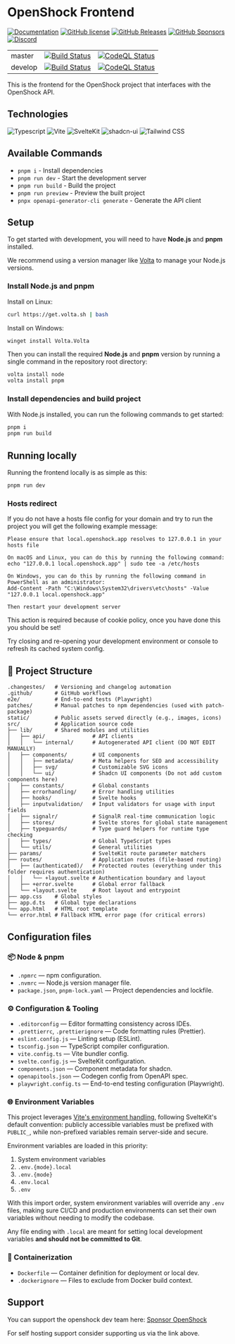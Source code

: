# OpenShock Frontend

[![Documentation](https://img.shields.io/badge/docs-mkdocs-blue.svg)](https://openshock.org)
[![GitHub license](https://img.shields.io/github/license/openshock/frontend.svg)](https://raw.githubusercontent.com/openshock/frontend/master/LICENSE)
[![GitHub Releases](https://img.shields.io/github/release/openshock/frontend.svg)](https://github.com/openshock/frontend/releases)
[![GitHub Sponsors](https://img.shields.io/badge/GitHub-Sponsors-ff69b4)](https://github.com/sponsors/openshock)
[![Discord](https://img.shields.io/discord/1078124408775901204)](https://discord.gg/openshock)

<table>
  <tr>
    <td>master</td>
    <td><a href="https://github.com/OpenShock/Frontend/actions/workflows/ci-build.yml"><img src="https://github.com/OpenShock/Frontend/actions/workflows/ci-build.yml/badge.svg?branch=master" alt="Build Status" /></a></td>
    <td><a href="https://github.com/OpenShock/Frontend/actions/workflows/codeql.yml"><img src="https://github.com/OpenShock/Frontend/actions/workflows/codeql.yml/badge.svg?branch=master" alt="CodeQL Status" /></a></td>
  </tr>
  <tr>
    <td>develop</td>
    <td><a href="https://github.com/OpenShock/Frontend/actions/workflows/ci-build.yml"><img src="https://github.com/OpenShock/Frontend/actions/workflows/ci-build.yml/badge.svg?branch=develop" alt="Build Status" /></a></td>
    <td><a href="https://github.com/OpenShock/Frontend/actions/workflows/codeql.yml"><img src="https://github.com/OpenShock/Frontend/actions/workflows/codeql.yml/badge.svg?branch=develop" alt="CodeQL Status" /></a></td>
  </tr>
</table>

This is the frontend for the OpenShock project that interfaces with the OpenShock API.

## Technologies

![Typescript](https://img.shields.io/badge/TypeScript-007ACC?style=for-the-badge&logo=typescript&logoColor=white)
![Vite](https://img.shields.io/badge/Vite-646CFF?style=for-the-badge&logo=vite&logoColor=white)
![SvelteKit](https://img.shields.io/badge/SvelteKit-4A4A55?style=for-the-badge&logo=svelte&logoColor=FF3E00)
![shadcn-ui](https://img.shields.io/badge/shadcn/ui-000?style=for-the-badge&logo=shadcnui&logoColor=orange)
![Tailwind CSS](https://img.shields.io/badge/Tailwind_CSS-38B2AC?style=for-the-badge&logo=tailwind-css&logoColor=white)

## Available Commands

- `pnpm i` - Install dependencies
- `pnpm run dev` - Start the development server
- `pnpm run build` - Build the project
- `pnpm run preview` - Preview the built project
- `pnpx openapi-generator-cli generate` - Generate the API client

## Setup

To get started with development, you will need to have **Node.js** and **pnpm** installed.

We recommend using a version manager like [Volta](https://docs.volta.sh/guide/getting-started) to manage your Node.js versions.

### Install Node.js and pnpm

Install on Linux:

```bash
curl https://get.volta.sh | bash
```

Install on Windows:

```pwsh
winget install Volta.Volta
```

Then you can install the required **Node.js** and **pnpm** version by running a single command in the repository root directory:

```bash
volta install node
volta install pnpm
```

### Install dependencies and build project

With Node.js installed, you can run the following commands to get started:

```bash
pnpm i
pnpm run build
```

## Running locally

Running the frontend locally is as simple as this:

```bash
pnpm run dev
```

### Hosts redirect

If you do not have a hosts file config for your domain and try to run the project you will get the following example message:

```
Please ensure that local.openshock.app resolves to 127.0.0.1 in your hosts file

On macOS and Linux, you can do this by running the following command:
echo "127.0.0.1 local.openshock.app" | sudo tee -a /etc/hosts

On Windows, you can do this by running the following command in PowerShell as an administrator:
Add-Content -Path "C:\Windows\System32\drivers\etc\hosts" -Value "127.0.0.1 local.openshock.app"

Then restart your development server
```

This action is required because of cookie policy, once you have done this you should be set!

Try closing and re-opening your development environment or console to refresh its cached system config.

## 📂 Project Structure

```
.changestes/   # Versioning and changelog automation
.github/       # GitHub workflows
e2e/           # End-to-end tests (Playwright)
patches/       # Manual patches to npm dependencies (used with patch-package)
static/        # Public assets served directly (e.g., images, icons)
src/           # Application source code
├── lib/       # Shared modules and utilities
│   ├── api/               # API clients
│   │   └── internal/      # Autogenerated API client (DO NOT EDIT MANUALLY)
│   ├── components/        # UI components
│   │   ├── metadata/      # Meta helpers for SEO and accessibility
│   │   ├── svg/           # Customizable SVG icons
│   │   └── ui/            # Shadcn UI components (Do not add custom components here)
│   ├── constants/         # Global constants
│   ├── errorhandling/     # Error handling utilities
│   ├── hooks/             # Svelte hooks
│   ├── inputvalidation/   # Input validators for usage with input fields
│   ├── signalr/           # SignalR real-time communication logic
│   ├── stores/            # Svelte stores for global state management
│   ├── typeguards/        # Type guard helpers for runtime type checking
│   ├── types/             # Global TypeScript types
│   └── utils/             # General utilities
├── params/                # SvelteKit route parameter matchers
├── routes/                # Application routes (file-based routing)
│   ├── (authenticated)/   # Protected routes (everything under this folder requires authentication)
│   │   └── +layout.svelte # Authentication boundary and layout
│   ├── +error.svelte      # Global error fallback
│   └── +layout.svelte     # Root layout and entrypoint
├── app.css    # Global styles
├── app.d.ts   # Global type declarations
└── app.html   # HTML root template
└── error.html # Fallback HTML error page (for critical errors)
```

## Configuration files

### 📦 Node & pnpm

- `.npmrc` — npm configuration.
- `.nvmrc` — Node.js version manager file.
- `package.json`, `pnpm-lock.yaml` — Project dependencies and lockfile.

### ⚙️ Configuration & Tooling

- `.editorconfig` — Editor formatting consistency across IDEs.
- `.prettierrc`, `.prettierignore` — Code formatting rules (Prettier).
- `eslint.config.js` — Linting setup (ESLint).
- `tsconfig.json` — TypeScript compiler configuration.
- `vite.config.ts` — Vite bundler config.
- `svelte.config.js` — SvelteKit configuration.
- `components.json` — Component metadata for shadcn.
- `openapitools.json` — Codegen config from OpenAPI spec.
- `playwright.config.ts` — End-to-end testing configuration (Playwright).

### 🌐 Environment Variables

This project leverages [Vite's environment handling](https://vite.dev/guide/env-and-mode.html), following SvelteKit's default convention: publicly accessible variables must be prefixed with `PUBLIC_`, while non-prefixed variables remain server-side and secure.

Environment variables are loaded in this priority:

1. System environment variables
2. `.env.{mode}.local`
3. `.env.{mode}`
4. `.env.local`
5. `.env`

With this import order, system environment variables will override any `.env` files, making sure CI/CD and production environments can set their own variables without needing to modify the codebase.

Any file ending with `.local` are meant for setting local development variables **and should not be committed to Git**.

### 🐳 Containerization

- `Dockerfile` — Container definition for deployment or local dev.
- `.dockerignore` — Files to exclude from Docker build context.

## Support

You can support the openshock dev team here: [Sponsor OpenShock](https://github.com/sponsors/OpenShock)

For self hosting support consider supporting us via the link above.
